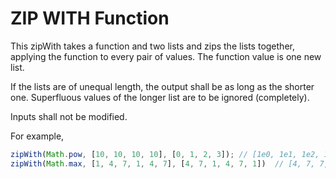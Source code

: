 # ZIP WITH Function
This zipWith takes a function and two lists and zips the lists together, applying the function to every pair of values.
The function value is one new list.

If the lists are of unequal length, the output shall be as long as the shorter one.
Superfluous values of the longer list are to be ignored (completely).

Inputs shall not be modified.

For example,

```javascript
zipWith(Math.pow, [10, 10, 10, 10], [0, 1, 2, 3]); // [1e0, 1e1, 1e2, 1e3]
zipWith(Math.max, [1, 4, 7, 1, 4, 7], [4, 7, 1, 4, 7, 1])  // [4, 7, 7, 4, 7, 7]
```
